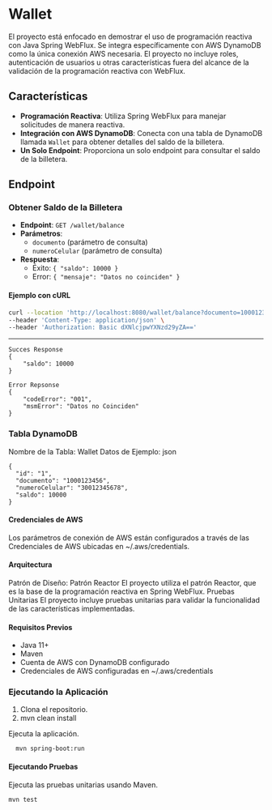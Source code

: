 # Wallet 

El proyecto está enfocado en demostrar el uso de programación reactiva con Java Spring WebFlux. Se integra específicamente con AWS DynamoDB como la única conexión AWS necesaria. El proyecto no incluye roles, autenticación de usuarios u otras características fuera del alcance de la validación de la programación reactiva con WebFlux.

## Características

- **Programación Reactiva**: Utiliza Spring WebFlux para manejar solicitudes de manera reactiva.
- **Integración con AWS DynamoDB**: Conecta con una tabla de DynamoDB llamada `Wallet` para obtener detalles del saldo de la billetera.
- **Un Solo Endpoint**: Proporciona un solo endpoint para consultar el saldo de la billetera.

## Endpoint

### Obtener Saldo de la Billetera

- **Endpoint**: `GET /wallet/balance`
- **Parámetros**:
  - `documento` (parámetro de consulta)
  - `numeroCelular` (parámetro de consulta)
- **Respuesta**:
  - Éxito: `{ "saldo": 10000 }`
  - Error: `{ "mensaje": "Datos no coinciden" }`

#### Ejemplo con cURL

```sh
curl --location 'http://localhost:8080/wallet/balance?documento=1000123456&numeroCelular=30012345678' \
--header 'Content-Type: application/json' \
--header 'Authorization: Basic dXNlcjpwYXNzd29yZA=='
```
----
```
Succes Response
{
    "saldo": 10000
}
```
```
Error Repsonse
{
    "codeError": "001",
    "msmError": "Datos no Coinciden"
}
```

### Tabla DynamoDB
Nombre de la Tabla: Wallet
Datos de Ejemplo:
json

```
{
  "id": "1",
  "documento": "1000123456",
  "numeroCelular": "30012345678",
  "saldo": 10000
}
```

#### Credenciales de AWS
Los parámetros de conexión de AWS están configurados a través de las Credenciales de AWS ubicadas en ~/.aws/credentials.

#### Arquitectura
Patrón de Diseño: Patrón Reactor
El proyecto utiliza el patrón Reactor, que es la base de la programación reactiva en Spring WebFlux.
Pruebas Unitarias
El proyecto incluye pruebas unitarias para validar la funcionalidad de las características implementadas.


#### Requisitos Previos
- Java 11+
- Maven
- Cuenta de AWS con DynamoDB configurado
- Credenciales de AWS configuradas en ~/.aws/credentials

### Ejecutando la Aplicación
1. Clona el repositorio.
2. mvn clean install

  Ejecuta la aplicación.
```
  mvn spring-boot:run
```
#### Ejecutando Pruebas
Ejecuta las pruebas unitarias usando Maven.
```
mvn test
```


